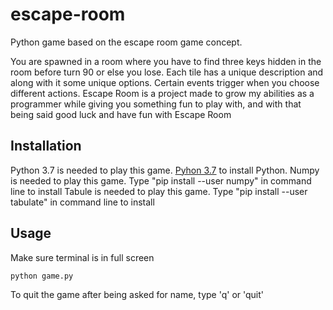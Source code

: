 # escape-room

Python game based on the escape room game concept.

You are spawned in a room where you have to find three keys hidden in the room
before turn 90 or else you lose. Each tile has a unique description and along with it
some unique options. Certain events trigger when you choose different actions.
Escape Room is a project made to grow my abilities as a programmer while giving you
something fun to play with, and with that being said good luck and have fun with Escape Room

## Installation

Python 3.7 is needed to play this game. [Pyhon 3.7](https://www.python.org/downloads/) to install Python.
Numpy is needed to play this game. Type "pip install --user numpy" in command line to install
Tabule is needed to play this game. Type "pip install --user tabulate" in command line to install

## Usage

Make sure terminal is in full screen
```python
python game.py
```

To quit the game after being asked for name, type 'q' or 'quit'
